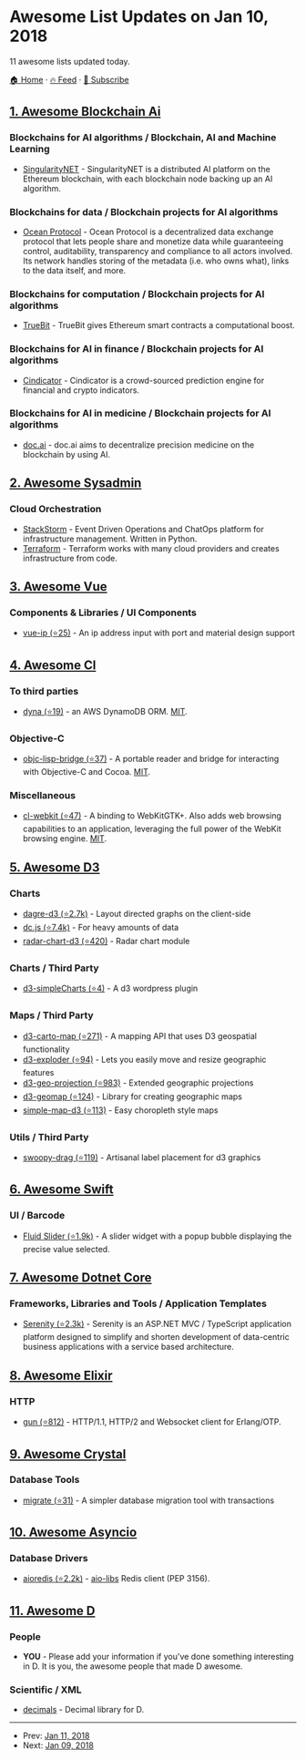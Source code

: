 # Awesome List Updates on Jan 10, 2018

11 awesome lists updated today.

[🏠 Home](/README.md) · [🔥 Feed](https://test.trackawesomelist.com/feed.xml) · [📮 Subscribe](https://trackawesomelist.us17.list-manage.com/subscribe?u=d2f0117aa829c83a63ec63c2f&id=36a103854c)



## [1. Awesome Blockchain Ai](/content/steven2358/awesome-blockchain-ai/README.md)

### Blockchains for AI algorithms / Blockchain, AI and Machine Learning

*   [SingularityNET](https://singularitynet.io/) - SingularityNET is a distributed AI platform on the Ethereum blockchain, with each blockchain node backing up an AI algorithm.

### Blockchains for data / Blockchain projects for AI algorithms

*   [Ocean Protocol](https://oceanprotocol.com/) - Ocean Protocol is a decentralized data exchange protocol that lets people share and monetize data while guaranteeing control, auditability, transparency and compliance to all actors involved. Its network handles storing of the metadata (i.e. who owns what), links to the data itself, and more.

### Blockchains for computation / Blockchain projects for AI algorithms

*   [TrueBit](https://truebit.io/) - TrueBit gives Ethereum smart contracts a computational boost.

### Blockchains for AI in finance / Blockchain projects for AI algorithms

*   [Cindicator](https://cindicator.com/) - Cindicator is a crowd-sourced prediction engine for financial and crypto indicators.

### Blockchains for AI in medicine / Blockchain projects for AI algorithms

*   [doc.ai](https://doc.ai/about) - doc.ai aims to decentralize precision medicine on the blockchain by using AI.

## [2. Awesome Sysadmin](/content/awesome-foss/awesome-sysadmin/README.md)

### Cloud Orchestration

*   [StackStorm](https://stackstorm.com/) - Event Driven Operations and ChatOps platform for infrastructure management. Written in Python.
*   [Terraform](https://www.terraform.io/) - Terraform works with many cloud providers and creates infrastructure from code.

## [3. Awesome Vue](/content/vuejs/awesome-vue/README.md)

### Components & Libraries / UI Components

*   [vue-ip (⭐25)](https://github.com/peteringram0/vue-ip) - An ip address input with port and material design support

## [4. Awesome Cl](/content/CodyReichert/awesome-cl/README.md)

### To third parties

*   [dyna (⭐19)](https://github.com/Rudolph-Miller/dyna) - an AWS DynamoDB ORM. [MIT](https://opensource.org/licenses/MIT).

### Objective-C

*   [objc-lisp-bridge (⭐37)](https://github.com/fiddlerwoaroof/objc-lisp-bridge) -  A portable reader and bridge for interacting with Objective-C and Cocoa. [MIT](https://opensource.org/licenses/MIT).

### Miscellaneous

*   [cl-webkit (⭐47)](https://github.com/joachifm/cl-webkit) - A binding to WebKitGTK+. Also adds web browsing capabilities to an application, leveraging the full power of the WebKit browsing engine. [MIT](https://opensource.org/licenses/MIT).

## [5. Awesome D3](/content/wbkd/awesome-d3/README.md)

### Charts

*   [dagre-d3 (⭐2.7k)](https://github.com/dagrejs/dagre-d3) - Layout directed graphs on the client-side
*   [dc.js (⭐7.4k)](https://github.com/dc-js/dc.js) - For heavy amounts of data
*   [radar-chart-d3 (⭐420)](https://github.com/alangrafu/radar-chart-d3) - Radar chart module

### Charts / Third Party

*   [d3-simpleCharts (⭐4)](https://github.com/mrBigJS/d3-simpleCharts) - A d3 wordpress plugin

### Maps / Third Party

*   [d3-carto-map (⭐271)](https://github.com/emeeks/d3-carto-map) - A mapping API that uses D3 geospatial functionality
*   [d3-exploder (⭐94)](https://github.com/bsouthga/d3-exploder) - Lets you easily move and resize geographic features
*   [d3-geo-projection (⭐983)](https://github.com/d3/d3-geo-projection) - Extended geographic projections
*   [d3-geomap (⭐124)](https://github.com/yaph/d3-geomap) - Library for creating geographic maps
*   [simple-map-d3 (⭐113)](https://github.com/MinnPost/simple-map-d3) - Easy choropleth style maps

### Utils / Third Party

*   [swoopy-drag (⭐119)](https://github.com/1wheel/swoopy-drag) - Artisanal label placement for d3 graphics

## [6. Awesome Swift](/content/matteocrippa/awesome-swift/README.md)

### UI / Barcode

*   [Fluid Slider (⭐1.9k)](https://github.com/Ramotion/fluid-slider) - A slider widget with a popup bubble displaying the precise value selected.

## [7. Awesome Dotnet Core](/content/thangchung/awesome-dotnet-core/README.md)

### Frameworks, Libraries and Tools / Application Templates

*   [Serenity (⭐2.3k)](https://github.com/volkanceylan/Serenity) - Serenity is an ASP.NET MVC / TypeScript application platform designed to simplify and shorten development of data-centric business applications with a service based architecture.

## [8. Awesome Elixir](/content/h4cc/awesome-elixir/README.md)

### HTTP

*   [gun (⭐812)](https://github.com/ninenines/gun) - HTTP/1.1, HTTP/2 and Websocket client for Erlang/OTP.

## [9. Awesome Crystal](/content/veelenga/awesome-crystal/README.md)

### Database Tools

*   [migrate (⭐31)](https://github.com/vladfaust/migrate.cr) - A simpler database migration tool with transactions

## [10. Awesome Asyncio](/content/timofurrer/awesome-asyncio/README.md)

### Database Drivers

*   [aioredis (⭐2.2k)](https://github.com/aio-libs/aioredis) - [aio-libs](https://github.com/aio-libs) Redis client (PEP 3156).

## [11. Awesome D](/content/dlang-community/awesome-d/README.md)

### People

*   **YOU** - Please add your information if you've done something interesting in D. It is you, the awesome people that made D awesome.

### Scientific / XML

*   [decimals](https://github.com/rumbu13/decimal) - Decimal library for D.

---

- Prev: [Jan 11, 2018](/content/2018/01/11/README.md)
- Next: [Jan 09, 2018](/content/2018/01/09/README.md)